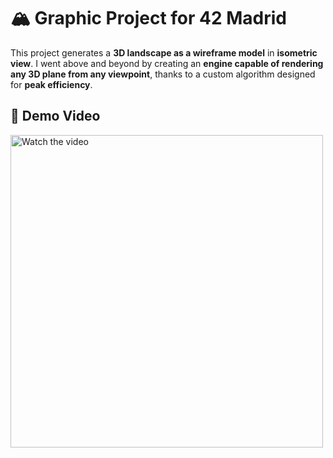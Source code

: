 <!DOCTYPE html>
<html lang="en">
<body>
  <h1>🏔️ Graphic Project for 42 Madrid</h1>

  <p>
    This project generates a <strong>3D landscape as a wireframe model</strong> in <strong>isometric view</strong>.
    I went above and beyond by creating an <strong>engine capable of rendering any 3D plane from any viewpoint</strong>,
    thanks to a custom algorithm designed for <strong>peak efficiency</strong>.
  </p>

  <h2>🎥 Demo Video</h2>
<a href="path/to/video.mp4">
  <img src="path/to/thumbnail.png" alt="Watch the video" width="500">
</a>
</body>
</html>
